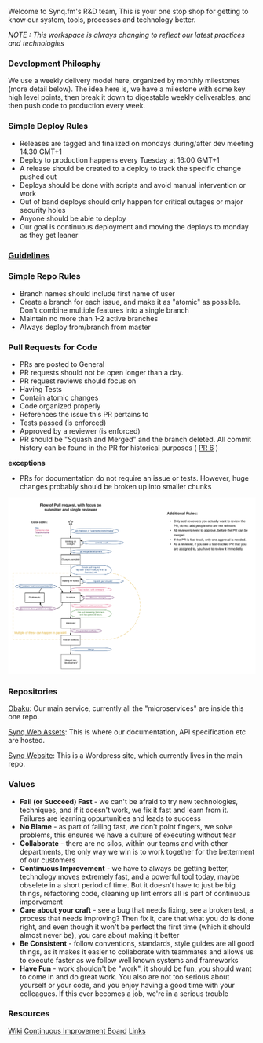 Welcome to Synq.fm's R&D team, This is your one stop shop for getting to know our system, tools, processes and technology better.

*NOTE : This workspace is always changing to reflect our latest practices and technologies*

### Development Philosphy

We use a weekly delivery model here, organized by monthly milestones (more detail below).  The idea here is, we have a milestone with some key high level points, then break it down to digestable weekly deliverables, and then push code to production every week.

### Simple Deploy Rules

* Releases are tagged and finalized on mondays during/after dev meeting 14.30 GMT+1
* Deploy to production happens every Tuesday at 16:00 GMT+1
* A release should be created to a deploy to track the specific change pushed out
* Deploys should be done with scripts and avoid manual intervention or work
* Out of band deploys should only happen for critical outages or major security holes
* Anyone should be able to deploy
* Our goal is continuous deployment and moving the deploys to monday as they get leaner


### [Guidelines](issue_tracker/README.md)

### Simple Repo Rules

* Branch names should include first name of user
* Create a branch for each issue, and make it as "atomic" as possible.  Don't combine multiple features into a single branch
* Maintain no more than 1-2 active branches
* Always deploy from/branch from master

### Pull Requests for Code

* PRs are posted to General
* PR requests should not be open longer than a day.
* PR request reviews should focus on
 * Having Tests
 * Contain atomic changes
 * Code organized properly
 * References the issue this PR pertains to
 * Tests passed (is enforced)
 * Approved by a reviewer (is enforced)
* PR should be "Squash and Merged" and the branch deleted.  All commit history can be found in the PR for historical purposes ( [PR 6](https://github.com/SYNQfm/obaku/pull/6) )

__exceptions__
* PRs for documentation do not require an issue or tests.  However, huge changes probably should be broken up into smaller chunks


![alt text](dev_cycle.png "Workflow")

### Repositories

[Obaku](https://github.com/SYNQfm/obaku): Our main service, currently all the "microservices" are inside this one repo.

[Synq Web Assets](https://github.com/SYNQfm/synq-web-assets.git): This is where our documentation, API specification etc are hosted.

[Synq Website](https://github.com/SYNQfm/obaku/wordpress): This is a Wordpress site, which currently lives in the main repo.


### Values

 * __Fail (or Succeed) Fast__ - we can't be afraid to try new technologies, techniques, and if it doesn't work, we fix it fast and learn from it.  Failures are learning oppurtunities and leads to success
 * __No Blame__ - as part of failing fast, we don't point fingers, we solve problems, this ensures we have a culture of executing without fear
 * __Collaborate__ - there are no silos, within our teams and with other departments, the only way we win is to work together for the betterment of our customers
 * __Continuous Improvement__ - we have to always be getting better, technology moves extremely fast, and a powerful tool today, maybe obselete in a short period of time.  But it doesn't have to just be big things, refactoring code, cleaning up lint errors all is part of continuous imporvement
 * __Care about your craft__ - see a bug that needs fixing, see a broken test, a process that needs improving?  Then fix it, care that what you do is done right, and even though it won't be perfect the first time (which it should almost never be), you care about making it better
 * __Be Consistent__ - follow conventions, standards, style guides are all good things, as it makes it easier to collaborate with teammates and allows us to execute faster as we follow well known systems and frameworks
 * __Have Fun__ - work shouldn't be "work", it should be fun, you should want to come in and do great work.  You also are not too serious about yourself or your code, and you enjoy having a good time with your colleagues.  If this ever becomes a job, we're in a serious trouble

### Resources

[Wiki](https://github.com/SYNQfm/obaku/wiki)
[Continuous Improvement Board](https://trello.com/b/dv0Cpcmo/continuous-improvement)
[Links](links.md)
